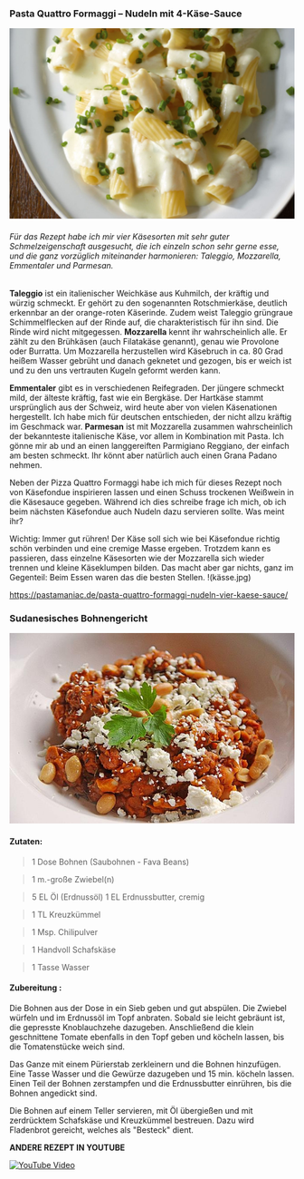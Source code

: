 ### Pasta Quattro Formaggi – Nudeln mit 4-Käse-Sauce

![Dies ist ein Testbild](kässe1.jpg)


###### Für das Rezept habe ich mir vier Käsesorten mit sehr guter Schmelzeigenschaft ausgesucht, die ich einzeln schon sehr gerne esse, und die ganz vorzüglich miteinander harmonieren: Taleggio, Mozzarella, Emmentaler und Parmesan.

**Taleggio**
ist ein italienischer Weichkäse aus Kuhmilch, der kräftig und würzig schmeckt. Er gehört zu den sogenannten Rotschmierkäse, deutlich erkennbar an der orange-roten Käserinde. Zudem weist Taleggio grüngraue Schimmelflecken auf der Rinde auf, die charakteristisch für ihn sind. Die Rinde wird nicht mitgegessen.
**Mozzarella**
kennt ihr wahrscheinlich alle. Er zählt zu den Brühkäsen (auch Filatakäse genannt), genau wie Provolone oder Burratta. Um Mozzarella herzustellen wird Käsebruch in ca. 80 Grad heißem Wasser gebrüht und danach geknetet und gezogen, bis er weich ist und zu den uns vertrauten Kugeln geformt werden kann.

**Emmentaler**
gibt es in verschiedenen Reifegraden. Der jüngere schmeckt mild, der älteste kräftig, fast wie ein Bergkäse. Der Hartkäse stammt ursprünglich aus der Schweiz, wird heute aber von vielen Käsenationen hergestellt. Ich habe mich für deutschen entschieden, der nicht allzu kräftig im Geschmack war.
**Parmesan**
ist mit Mozzarella zusammen wahrscheinlich der bekannteste italienische Käse, vor allem in Kombination mit Pasta. Ich gönne mir ab und an einen langgereiften Parmigiano Reggiano, der einfach am besten schmeckt. Ihr könnt aber natürlich auch einen Grana Padano nehmen.

Neben der Pizza Quattro Formaggi habe ich mich für dieses Rezept noch von Käsefondue inspirieren lassen und einen Schuss trockenen Weißwein in die Käsesauce gegeben.
Während ich dies schreibe frage ich mich, ob ich beim nächsten Käsefondue auch Nudeln dazu servieren sollte. Was meint ihr?

Wichtig: Immer gut rühren! Der Käse soll sich wie bei Käsefondue richtig schön verbinden und eine cremige Masse ergeben. Trotzdem kann es passieren, dass einzelne Käsesorten wie der Mozzarella sich wieder trennen und kleine Käseklumpen bilden. Das macht aber gar nichts, ganz im Gegenteil: Beim Essen waren das die besten Stellen.
!(kässe.jpg)

https://pastamaniac.de/pasta-quattro-formaggi-nudeln-vier-kaese-sauce/

### Sudanesisches Bohnengericht
![Dies ist ein Testbild](foul.jpg)

#### Zutaten:

> 1 Dose	Bohnen (Saubohnen - Fava Beans)

>1 m.-große	Zwiebel(n)

>5 EL	Öl (Erdnussöl)
>1 EL	Erdnussbutter, cremig

>1 TL	Kreuzkümmel

>1 Msp.	Chilipulver

>1 Handvoll	Schafskäse

>1 Tasse	Wasser

#### Zubereitung :

Die Bohnen aus der Dose in ein Sieb geben und gut abspülen. Die Zwiebel würfeln und im Erdnussöl im Topf anbraten. Sobald sie leicht gebräunt ist, die gepresste Knoblauchzehe dazugeben. Anschließend die klein geschnittene Tomate ebenfalls in den Topf geben und köcheln lassen, bis die Tomatenstücke weich sind.

Das Ganze mit einem Pürierstab zerkleinern und die Bohnen hinzufügen. Eine Tasse Wasser und die Gewürze dazugeben und 15 min. köcheln lassen. Einen Teil der Bohnen zerstampfen und die Erdnussbutter einrühren, bis die Bohnen angedickt sind.

Die Bohnen auf einem Teller servieren, mit Öl übergießen und mit zerdrücktem Schafskäse und Kreuzkümmel bestreuen. Dazu wird Fladenbrot gereicht, welches als "Besteck" dient.

**ANDERE REZEPT IN YOUTUBE**

[![YouTube Video](https://img.youtube.com/vi/2eYQw7NJnfw/0.jpg)](http://www.youtube.com/watch?v=2eYQw7NJnfw)


